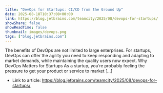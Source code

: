 ```yaml
---
title: "DevOps for Startups: CI/CD from the Ground Up"
date: 2025-08-18T10:37:08+00:00
link: https://blog.jetbrains.com/teamcity/2025/08/devops-for-startups/
showShare: false
showReadTime: false
thumbnail: images/devops.png
tags: ["blog.jetbrains.com"]
---
```

The benefits of DevOps are not limited to large enterprises. For startups, DevOps can offer the agility you need to keep responding and adapting to market demands, while maintaining the quality users now expect. Why DevOps Matters for Startups As a startup, you’re probably feeling the pressure to get your product or service to market […]

- Link to article: https://blog.jetbrains.com/teamcity/2025/08/devops-for-startups/